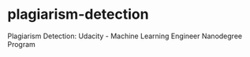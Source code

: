 # plagiarism-detection
Plagiarism Detection: Udacity - Machine Learning Engineer Nanodegree Program
